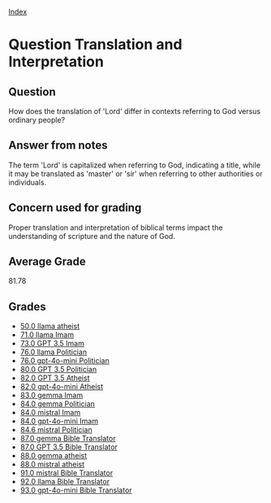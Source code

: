 
[Index](../../index.md)
# Question Translation and Interpretation
## Question
How does the translation of 'Lord' differ in contexts referring to God versus ordinary people?

## Answer from notes
The term 'Lord' is capitalized when referring to God, indicating a title, while it may be translated as 'master' or 'sir' when referring to other authorities or individuals.

## Concern used for grading
Proper translation and interpretation of biblical terms impact the understanding of scripture and the nature of God.

## Average Grade
81.78

## Grades
 * [50.0 llama atheist](../answers/llama_atheist/Translation_and_Interpretation.md)
 * [71.0 llama Imam](../answers/llama_Imam/Translation_and_Interpretation.md)
 * [73.0 GPT 3.5 Imam](../answers/GPT_3.5_Imam/Translation_and_Interpretation.md)
 * [76.0 llama Politician](../answers/llama_Politician/Translation_and_Interpretation.md)
 * [76.0 gpt-4o-mini Politician](../answers/gpt-4o-mini_Politician/Translation_and_Interpretation.md)
 * [80.0 GPT 3.5 Politician](../answers/GPT_3.5_Politician/Translation_and_Interpretation.md)
 * [82.0 GPT 3.5 Atheist](../answers/GPT_3.5_Atheist/Translation_and_Interpretation.md)
 * [82.0 gpt-4o-mini Atheist](../answers/gpt-4o-mini_Atheist/Translation_and_Interpretation.md)
 * [83.0 gemma Imam](../answers/gemma_Imam/Translation_and_Interpretation.md)
 * [84.0 gemma Politician](../answers/gemma_Politician/Translation_and_Interpretation.md)
 * [84.0 mistral Imam](../answers/mistral_Imam/Translation_and_Interpretation.md)
 * [84.0 gpt-4o-mini Imam](../answers/gpt-4o-mini_Imam/Translation_and_Interpretation.md)
 * [84.6 mistral Politician](../answers/mistral_Politician/Translation_and_Interpretation.md)
 * [87.0 gemma Bible Translator](../answers/gemma_Bible_Translator/Translation_and_Interpretation.md)
 * [87.0 GPT 3.5 Bible Translator](../answers/GPT_3.5_Bible_Translator/Translation_and_Interpretation.md)
 * [88.0 gemma atheist](../answers/gemma_atheist/Translation_and_Interpretation.md)
 * [88.0 mistral atheist](../answers/mistral_atheist/Translation_and_Interpretation.md)
 * [91.0 mistral Bible Translator](../answers/mistral_Bible_Translator/Translation_and_Interpretation.md)
 * [92.0 llama Bible Translator](../answers/llama_Bible_Translator/Translation_and_Interpretation.md)
 * [93.0 gpt-4o-mini Bible Translator](../answers/gpt-4o-mini_Bible_Translator/Translation_and_Interpretation.md)
